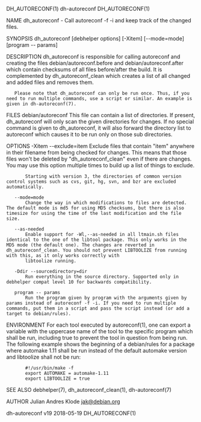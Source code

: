 DH_AUTORECONF(1)                                                                                                                                     dh-autoreconf                                                                                                                                     DH_AUTORECONF(1)

NAME
       dh_autoreconf - Call autoreconf -f -i and keep track of the changed files.

SYNOPSIS
       dh_autoreconf [debhelper options] [-Xitem] [--mode=mode] [program -- params]

DESCRIPTION
       dh_autoreconf is responsible for calling autoreconf and creating the files debian/autoreconf.before and debian/autoreconf.after which contain checksums of all files before/after the build. It is complemented by dh_autoreconf_clean which creates a list of all changed and added files and removes them.

       Please note that dh_autoreconf can only be run once. Thus, if you need to run multiple commands, use a script or similar. An example is given in dh-autoreconf(7).

FILES
       debian/autoreconf
           This file can contain a list of directories. If present, dh_autoreconf will only scan the given directories for changes. If no special command is given to dh_autoreconf, it will also forward the directory list to autoreconf which causes it to be run only on those sub directories.

OPTIONS
       -Xitem --exclude=item
           Exclude files that contain "item" anywhere in their filename from being checked for changes. This means that those files won't be deleted by "dh_autoreconf_clean" even if there are changes. You may use this option multiple times to build up a list of things to exclude.

           Starting with version 3, the directories of common version control systems such as cvs, git, hg, svn, and bzr are excluded automatically.

       --mode=mode
           Change the way in which modifications to files are detected. The default mode is md5 for using MD5 checksums, but there is also timesize for using the time of the last modification and the file size.

       --as-needed
           Enable support for -Wl,--as-needed in all ltmain.sh files identical to the one of the libtool package. This only works in the MD5 mode (the default one). The changes are reverted in dh_autoreconf_clean. You should not prevent LIBTOOLIZE from running with this, as it only works correctly with
           libtoolize running.

       -Ddir --sourcedirectory=dir
           Run everything in the source directory. Supported only in debhelper compat level 10 for backwards compatibility.

       program -- params
           Run the program given by program with the arguments given by params instead of autoreconf -f -i. If you need to run multiple commands, put them in a script and pass the script instead (or add a target to debian/rules).

ENVIRONMENT
       For each tool executed by autoreconf(1), one can export a variable with the uppercase name of the tool to the specific program which shall be run, including true to prevent the tool in question from being run. The following example shows the beginning of a debian/rules for a package where automake 1.11
       shall be run instead of the default automake version and libtoolize shall not be run:

           #!/usr/bin/make -f
           export AUTOMAKE = automake-1.11
           export LIBTOOLIZE = true

SEE ALSO
       debhelper(7), dh_autoreconf_clean(1), dh-autoreconf(7)

AUTHOR
       Julian Andres Klode <jak@debian.org>

dh-autoreconf v19                                                                                                                                      2018-05-19                                                                                                                                      DH_AUTORECONF(1)
